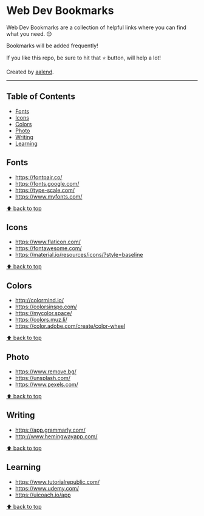 # Web Dev Bookmarks
Web Dev Bookmarks are a collection of helpful links where you can find what you need. 😊

Bookmarks will be added frequently!

If you like this repo, be sure to hit that ⭐ button, will help a lot!

Created by [aalend](https://twitter.com/aalendemirov).

---

## Table of Contents
- [Fonts](#fonts)
- [Icons](#icons)
- [Colors](#colors)
- [Photo](#photo)
- [Writing](#writing)
- [Learning](#learning)

## Fonts
- https://fontpair.co/
- https://fonts.google.com/
- https://type-scale.com/
- https://www.myfonts.com/

[⬆ back to top](#table-of-contents)

## Icons
- https://www.flaticon.com/
- https://fontawesome.com/
- https://material.io/resources/icons/?style=baseline

[⬆ back to top](#table-of-contents)

## Colors
- http://colormind.io/
- https://colorsinspo.com/
- https://mycolor.space/
- https://colors.muz.li/
- https://color.adobe.com/create/color-wheel

[⬆ back to top](#table-of-contents)

## Photo
- https://www.remove.bg/
- https://unsplash.com/
- https://www.pexels.com/

[⬆ back to top](#table-of-contents)

## Writing
- https://app.grammarly.com/
- http://www.hemingwayapp.com/

[⬆ back to top](#table-of-contents)

## Learning
- https://www.tutorialrepublic.com/
- https://www.udemy.com/
- https://uicoach.io/app

[⬆ back to top](#table-of-contents)
